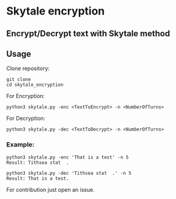 # Skytale encryption
Encrypt/Decrypt text with Skytale method
---------------
## Usage
Clone repository:
````
git clone
cd skytale_encryption
````
For Encryption:
````
python3 skytale.py -enc <TextToEncrypt> -n <NumberOfTurns>
````
For Decryption:
````
python3 skytale.py -dec <TextToDecrypt> -n <NumberOfTurns>
````

### Example:
````
python3 skytale.py -enc 'That is a test' -n 5
Result: Tithsea stat  .

python3 skytale.py -dec 'Tithsea stat  .' -n 5
Result: That is a test.
````
For contribution just open an issue.
